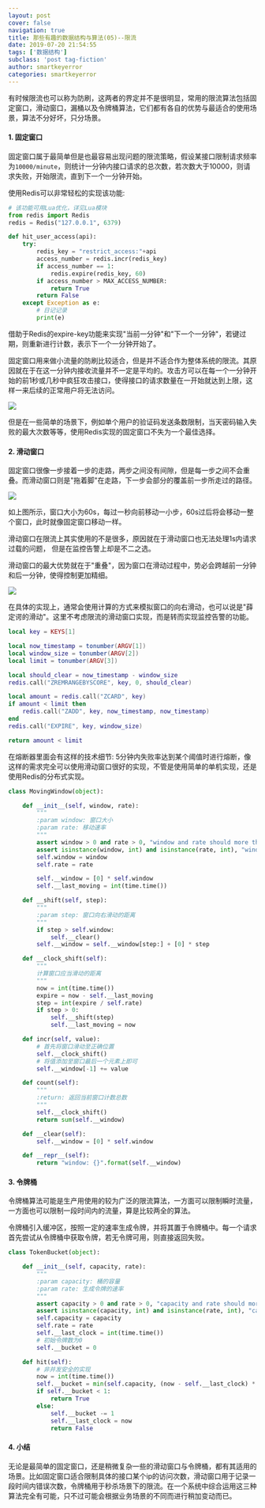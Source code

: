 ```yaml
---
layout: post
cover: false
navigation: true
title: 那些有趣的数据结构与算法(05)--限流
date: 2019-07-20 21:54:55
tags: ['数据结构']
subclass: 'post tag-fiction'
author: smartkeyerror
categories: smartkeyerror
---
```


有时候限流也可以称为防刷，这两者的界定并不是很明显，常用的限流算法包括固定窗口，滑动窗口，漏桶以及令牌桶算法，它们都有各自的优势与最适合的使用场景，算法不分好坏，只分场景。

<!---more--->

#### 1. 固定窗口
固定窗口属于最简单但是也最容易出现问题的限流策略，假设某接口限制请求频率为`10000/minute`，则统计一分钟内接口请求的总次数，若次数大于10000，则请求失败，开始限流，直到下一个一分钟开始。

使用Redis可以非常轻松的实现该功能:

```python
# 该功能可用Lua优化，详见Lua模块
from redis import Redis
redis = Redis("127.0.0.1", 6379)

def hit_user_access(api):
    try:
        redis_key = "restrict_access:"+api
        access_number = redis.incr(redis_key)
        if access_number == 1:
            redis.expire(redis_key, 60)
        if access_number > MAX_ACCESS_NUMBER:
            return True
        return False
    except Exception as e:
        # 日记记录
        print(e)
```

借助于Redis的expire-key功能来实现"当前一分钟"和"下一个一分钟"，若键过期，则重新进行计数，表示下一个一分钟开始了。

固定窗口用来做小流量的防刷比较适合，但是并不适合作为整体系统的限流。其原因就在于在这一分钟内接收流量并不一定是平均的。攻击方可以在每一个一分钟开始的前1秒或几秒中疯狂攻击接口，使得接口的请求数量在一开始就达到上限，这样一来后续的正常用户将无法访问。

![](https://smartkeyerror.oss-cn-shenzhen.aliyuncs.com/jojo/system-design/limit/fixed.png)

但是在一些简单的场景下，例如单个用户的验证码发送条数限制，当天密码输入失败的最大次数等等，使用Redis实现的固定窗口不失为一个最佳选择。


#### 2. 滑动窗口
固定窗口很像一步接着一步的走路，两步之间没有间隙，但是每一步之间不会重叠。而滑动窗口则是"拖着脚"在走路，下一步会部分的覆盖前一步所走过的路径。

![](https://smartkeyerror.oss-cn-shenzhen.aliyuncs.com/jojo/system-design/limit/moving-window.png)

如上图所示，窗口大小为60s，每过一秒向前移动一小步，60s过后将会移动一整个窗口，此时就像固定窗口移动一样。

滑动窗口在限流上其实使用的不是很多，原因就在于滑动窗口也无法处理1s内请求过载的问题， 但是在监控告警上却是不二之选。

滑动窗口的最大优势就在于"重叠"，因为窗口在滑动过程中，势必会跨越前一分钟和后一分钟，使得控制更加精细。

![](https://smartkeyerror.oss-cn-shenzhen.aliyuncs.com/jojo/system-design/limit/moving-window-alert.png)

在具体的实现上，通常会使用计算的方式来模拟窗口的向右滑动，也可以说是"薛定谔的滑动"。这里不考虑限流的滑动窗口实现，而是转而实现监控告警的功能。

```lua
local key = KEYS[1]

local now_timestamp = tonumber(ARGV[1])
local window_size = tonumber(ARGV[2])
local limit = tonumber(ARGV[3])

local should_clear = now_timestamp - window_size
redis.call("ZREMRANGEBYSCORE", key, 0, should_clear)

local amount = redis.call("ZCARD", key)
if amount < limit then
    redis.call("ZADD", key, now_timestamp, now_timestamp)
end
redis.call("EXPIRE", key, window_size)

return amount < limit
```

在熔断器里面会有这样的技术细节: 5分钟内失败率达到某个阈值时进行熔断，像这样的需求完全可以使用滑动窗口很好的实现，不管是使用简单的单机实现，还是使用Redis的分布式实现。

```python
class MovingWindow(object):

    def __init__(self, window, rate):
        """
        :param window: 窗口大小
        :param rate: 移动速率
        """
        assert window > 0 and rate > 0, "window and rate should more than zero value"
        assert isinstance(window, int) and isinstance(rate, int), "window and rate should be a Integer"
        self.window = window
        self.rate = rate

        self.__window = [0] * self.window
        self.__last_moving = int(time.time())

    def __shift(self, step):
        """
        :param step: 窗口向右滑动的距离
        """
        if step > self.window:
            self.__clear()
        self.__window = self.__window[step:] + [0] * step

    def __clock_shift(self):
        """
        计算窗口应当滑动的距离
        """
        now = int(time.time())
        expire = now - self.__last_moving
        step = int(expire / self.rate)
        if step > 0:
            self.__shift(step)
            self.__last_moving = now

    def incr(self, value):
        # 首先将窗口滑动至正确位置
        self.__clock_shift()
        # 将值添加至窗口最后一个元素上即可
        self.__window[-1] += value

    def count(self):
        """
        :return: 返回当前窗口计数总数
        """
        self.__clock_shift()
        return sum(self.__window)

    def __clear(self):
        self.__window = [0] * self.window

    def __repr__(self):
        return "window: {}".format(self.__window)
```

#### 3. 令牌桶
令牌桶算法可能是生产用使用的较为广泛的限流算法，一方面可以限制瞬时流量，一方面也可以限制一段时间内的流量，算是比较两全的算法。

令牌桶引入缓冲区，按照一定的速率生成令牌，并将其置于令牌桶中。每一个请求首先尝试从令牌桶中获取令牌，若无令牌可用，则直接返回失败。

```python
class TokenBucket(object):

    def __init__(self, capacity, rate):
        """
        :param capacity: 桶的容量
        :param rate: 生成令牌的速率
        """
        assert capacity > 0 and rate > 0, "capacity and rate should more than zero"
        assert isinstance(capacity, int) and isinstance(rate, int), "capacity and rate should be integer"
        self.capacity = capacity
        self.rate = rate
        self.__last_clock = int(time.time())
        # 初始令牌数为0
        self.__bucket = 0

    def hit(self):
        # 非并发安全的实现
        now = int(time.time())
        self.__bucket = min(self.capacity, (now - self.__last_clock) * self.rate)
        if self.__bucket < 1:
            return True
        else:
            self.__bucket -= 1
            self.__last_clock = now
            return False
```

#### 4. 小结
无论是最简单的固定窗口，还是稍微复杂一些的滑动窗口与令牌桶，都有其适用的场景。比如固定窗口适合限制具体的接口某个ip的访问次数，滑动窗口用于记录一段时间内错误次数，令牌桶用于秒杀场景下的限流。在一个系统中综合运用这三种算法完全有可能，只不过可能会根据业务场景的不同而进行稍加变动而已。

